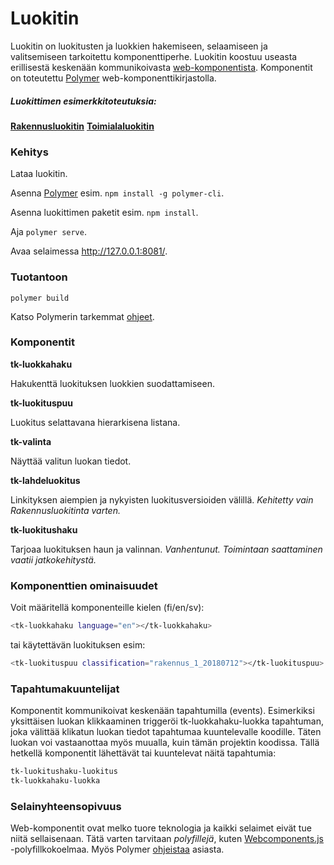 # Luokitin

Luokitin on luokitusten ja luokkien hakemiseen, selaamiseen ja valitsemiseen tarkoitettu komponenttiperhe. Luokitin koostuu useasta erillisestä keskenään kommunikoivasta [web-komponentista](https://www.webcomponents.org/introduction). Komponentit on toteutettu [Polymer](https://polymer-library.polymer-project.org/3.0/docs/devguide/feature-overview) web-komponenttikirjastolla.

##### Luokittimen esimerkkitoteutuksia:
**[Rakennusluokitin](https://www.stat.fi/rakennusluokitin)**
**[Toimialaluokitin](http://pxnet2.stat.fi/fi/luokitukset/toimialaluokitin.html)** 

### Kehitys

Lataa luokitin.

Asenna [Polymer](https://polymer-library.polymer-project.org/3.0/docs/install-3-0) esim. ```npm install -g polymer-cli```.

Asenna luokittimen paketit esim. ```npm install```.

Aja ```polymer serve```.

Avaa selaimessa http://127.0.0.1:8081/.

### Tuotantoon
```polymer build```

Katso Polymerin tarkemmat [ohjeet](https://polymer-library.polymer-project.org/3.0/docs/apps/build-for-production).

### Komponentit

**tk-luokkahaku**

Hakukenttä luokituksen luokkien suodattamiseen.

**tk-luokituspuu**

Luokitus selattavana hierarkisena listana.

**tk-valinta**

Näyttää valitun luokan tiedot.

**tk-lahdeluokitus**

Linkityksen aiempien ja nykyisten luokitusversioiden välillä.
*Kehitetty vain Rakennusluokitinta varten.*

**tk-luokitushaku**

Tarjoaa luokituksen haun ja valinnan.
*Vanhentunut. Toimintaan saattaminen vaatii jatkokehitystä.*

### Komponenttien ominaisuudet
 Voit määritellä komponenteille kielen (fi/en/sv):
```sh
<tk-luokkahaku language="en"></tk-luokkahaku>
```
tai käytettävän luokituksen esim:
```sh
<tk-luokituspuu classification="rakennus_1_20180712"></tk-luokituspuu>
```

### Tapahtumakuuntelijat
Komponentit kommunikoivat keskenään tapahtumilla (events). Esimerkiksi yksittäisen luokan klikkaaminen triggeröi tk-luokkahaku-luokka tapahtuman, joka välittää klikatun luokan tiedot tapahtumaa kuuntelevalle koodille. Täten luokan voi vastaanottaa myös muualla, kuin tämän projektin koodissa. Tällä hetkellä komponentit lähettävät tai kuuntelevat näitä tapahtumia:
```sh
tk-luokitushaku-luokitus
tk-luokkahaku-luokka
```

### Selainyhteensopivuus
Web-komponentit ovat melko tuore teknologia ja kaikki selaimet eivät tue niitä sellaisenaan. Tätä varten tarvitaan *polyfillejä*, kuten [Webcomponents.js](https://github.com/WebComponents/webcomponentsjs) -polyfillkokoelmaa. Myös Polymer [ohjeistaa](https://polymer-library.polymer-project.org/3.0/docs/polyfills) asiasta.

